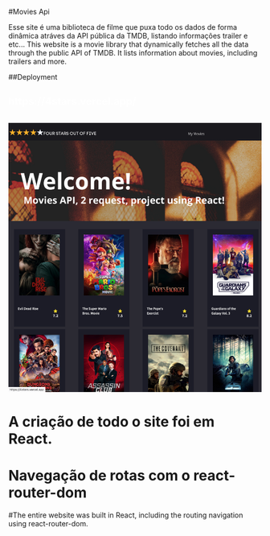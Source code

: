 #Movies Api 

Esse site é uma biblioteca de filme que puxa todo os dados de forma dinâmica atráves da API pública da TMDB, listando informações trailer e etc...
This website is a movie library that dynamically fetches all the data through the public API of TMDB. It lists information about movies, including trailers and more.

##Deployment
<h1 style="font-size:20px; color: white;">https://4stars.vercel.app/ </h1> </br>
<img src="./public/thumb.png" style="width: 600px; height: auto;">

# A criação de todo o site foi em React.
# Navegação de rotas com o react-router-dom

#The entire website was built in React, including the routing navigation using react-router-dom.
